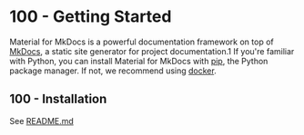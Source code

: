 # 100 - Getting Started

Material for MkDocs is a powerful documentation framework on top of [MkDocs](https://www.mkdocs.org/), a static site generator for project documentation.1 If you're familiar with Python, you can install Material for MkDocs with [pip](https://squidfunk.github.io/mkdocs-material/getting-started/#with-pip), the Python package manager. If not, we recommend using [docker](https://squidfunk.github.io/mkdocs-material/getting-started/#with-docker).

## 100 - Installation

See [README.md](./100/README.md)
